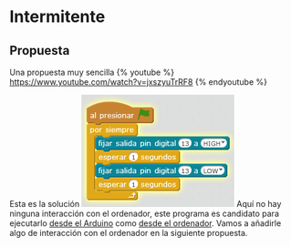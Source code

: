 
# Intermitente

## Propuesta
Una propuesta muy sencilla
{% youtube %} https://www.youtube.com/watch?v=jxszyuTrRF8 {% endyoutube %}



Esta es la solución
<img src="img/ledintermitente.png" width="268" height="197" />
Aquí no hay ninguna interacción con el ordenador, este programa es candidato para ejecutarlo [desde el Arduino](https://catedu.gitbooks.io/ensena-pensamiento-computacional-con-arduino/content/programa_en_arduino.html) como [desde el ordenador](https://catedu.gitbooks.io/ensena-pensamiento-computacional-con-arduino/content/programa_en_mblock.html).
Vamos a añadirle algo de interacción con el ordenador en la siguiente propuesta.





